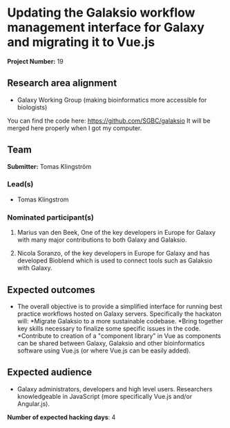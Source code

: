 # Updating the Galaksio workflow management interface for Galaxy and migrating it to Vue.js

**Project Number:** 19

## Research area alignment

- Galaxy Working Group
 (making bioinformatics more accessible for biologists)

You can find the code here: https://github.com/SGBC/galaksio
It will be merged here properly when I got my computer.

## Team

**Submitter:** Tomas Klingström

### Lead(s)

- Tomas Klingstrom

### Nominated participant(s)

 1. Marius van den Beek, One of the key developers in Europe for Galaxy with many major contributions to both Galaxy and Galaksio.

 2. Nicola Soranzo, of the key developers in Europe for Galaxy and has developed Bioblend which is used to connect tools such as Galaksio with Galaxy.

## Expected outcomes

- The overall objective is to provide a simplified interface for running best practice workflows hosted on Galaxy servers. Specifically the hackaton will:
 *Migrate Galaksio to a more sustainable codebase.
 *Bring together key skills necessary to finalize some specific issues in the code.
 *Contribute to creation of a "component library" in Vue as components can be shared between Galaxy, Galaksio and other bioinformatics software using Vue.js (or where Vue.js can be easily added).

## Expected audience

- Galaxy administrators, developers and high level users.
 Researchers knowledgeable in JavaScript (more specifically Vue.js and/or Angular.js).

**Number of expected hacking days**: 4

